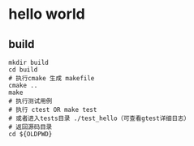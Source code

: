 # hello world

## build

```shell
mkdir build
cd build
# 执行cmake 生成 makefile
cmake ..
make
# 执行测试用例
# 执行 ctest OR make test
# 或者进入tests目录 ./test_hello（可查看gtest详细日志）
# 返回源码目录
cd ${OLDPWD}
```
